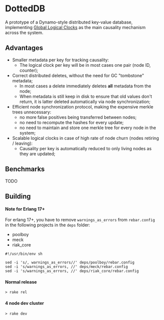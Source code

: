 # DottedDB

A prototype of a Dynamo-style distributed key-value database, implementing
[Global Logical Clocks](https://github.com/ricardobcl/GlobalLogicalClocks) as the main causality mechanism across the system.

## Advantages

* Smaller metadata per key for tracking causality:
    * The logical clock per key will be in most cases one pair (node ID, counter);
* Correct distributed deletes, without the need for GC "tombstone" metadata;
    * In most cases a delete immediately deletes **all** metadata from the node;
    * When metadata is still keep in disk to ensure that old values don't return,
    it is latter deleted automatically via node synchronization;
* Efficient node synchronization protocol, making the expensive merkle trees unnecessary:
    * no more false positives being transferred between nodes;
    * no need to recompute the hashes for every update;
    * no need to maintain and store one merkle tree for every node in the system;
* Scalable logical clocks in case of high rate of node churn (nodes retiring / leaving):
    * Causality per key is automatically reduced to only living nodes as they are updated;

## Benchmarks

TODO

## Building

#### Note for Erlang 17+
For erlang 17+, you have to remove `warnings_as_errors` from `rebar.config` in
the following projects in the `deps` folder:

* poolboy
* meck
* riak_core

```shell
#!/usr/bin/env sh

sed -i 's/, warnings_as_errors//' deps/poolboy/rebar.config
sed -i 's/warnings_as_errors, //' deps/meck/rebar.config
sed -i 's/warnings_as_errors, //' deps/riak_core/rebar.config
```

#### Normal release

```shell
> rake rel
```

#### 4 node dev cluster

```shell
> rake dev
```
